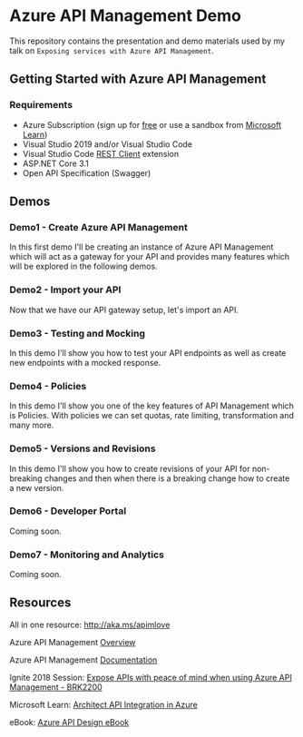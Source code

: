 # Azure API Management Demo

This repository contains the presentation and demo materials used by my talk on `Exposing services with Azure API Management`.

## Getting Started with Azure API Management

### Requirements
- Azure Subscription (sign up for [free](https://azure.microsoft.com/en-us/free) or use a sandbox from [Microsoft Learn](https://docs.microsoft.com/en-us/learn/))
- Visual Studio 2019 and/or Visual Studio Code
- Visual Studio Code [REST Client](https://github.com/Huachao/vscode-restclient) extension
- ASP.NET Core 3.1
- Open API Specification (Swagger)

## Demos

### Demo1 - Create Azure API Management 

In this first demo I'll be creating an instance of Azure API Management which will act as a gateway for your API and provides many features which will be explored in the following demos.

### Demo2 - Import your API

Now that we have our API gateway setup, let's import an API.

### Demo3 - Testing and Mocking

In this demo I'll show you how to test your API endpoints as well as create new endpoints with a mocked response.

### Demo4 - Policies 

In this demo I'll show you one of the key features of API Management which is Policies. With policies we can set quotas, rate limiting, transformation and many more. 

### Demo5 - Versions and Revisions 

In this demo I'll show you how to create revisions of your API for non-breaking changes and then when there is a breaking change how to create a new version.

### Demo6 - Developer Portal 

Coming soon.

### Demo7 - Monitoring and Analytics 

Coming soon.
 
## Resources

All in one resource: http://aka.ms/apimlove 

Azure API Management [Overview](https://azure.microsoft.com/en-us/services/api-management/)

Azure API Management [Documentation](https://docs.microsoft.com/en-us/azure/api-management/) 

Ignite 2018 Session: [Expose APIs with peace of mind when using Azure API Management - BRK2200](https://www.youtube.com/watch?v=BoZimCedfq8)

Microsoft Learn: [Architect API Integration in Azure](https://bit.ly/2VxJCew)

eBook: [Azure API Design eBook](https://aka.ms/api-design-ebook)

